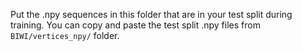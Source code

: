 Put the .npy sequences in this folder that are in your test split during training. You can copy and paste the test split .npy files from `BIWI/vertices_npy/` folder.